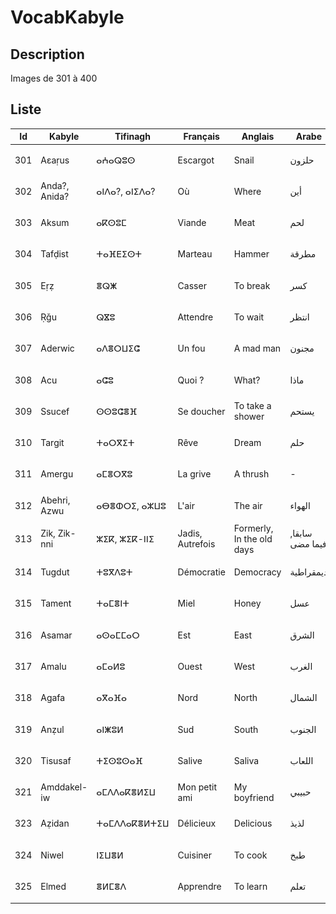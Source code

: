 # VocabKabyle

## Description

Images de 301 à 400

## Liste

| Id  | Kabyle        | Tifinagh      | Français         | Anglais                   | Arabe           | Image               |
| --- | ------------- | ------------- | ---------------- | ------------------------- | --------------- | ------------------- |
| 301 | Aεaṛus        | ⴰⵄⴰⵕⵓⵙ        | Escargot         | Snail                     | حلزون           | ![Image301][img301] |
| 302 | Anda?, Anida? | ⴰⵏⴷⴰ?, ⴰⵏⵉⴷⴰ? | Où               | Where                     | أين             | ![Image302][img302] |
| 303 | Aksum         | ⴰⴽⵙⵓⵎ         | Viande           | Meat                      | لحم             | ![Image303][img303] |
| 304 | Tafḍist       | ⵜⴰⴼⴹⵉⵙⵜ       | Marteau          | Hammer                    | مطرقة           | ![Image304][img304] |
| 305 | Eṛẓ           | ⴻⵕⵥ           | Casser           | To break                  | كسر             | ![Image305][img305] |
| 306 | Ṛǧu           | ⵕⴵⵓ           | Attendre         | To wait                   | انتظر           | ![Image306][img306] |
| 307 | Aderwic       | ⴰⴷⴻⵔⵡⵉⵛ       | Un fou           | A mad man                 | مجنون           | ![Image307][img307] |
| 308 | Acu           | ⴰⵛⵓ           | Quoi ?           | What?                     | ماذا            | ![Image308][img308] |
| 309 | Ssucef        | ⵙⵙⵓⵛⴻⴼ        | Se doucher       | To take a shower          | يستحم           | ![Image309][img309] |
| 310 | Targit        | ⵜⴰⵔⴳⵉⵜ        | Rêve             | Dream                     | حلم             | ![Image310][img310] |
| 311 | Amergu        | ⴰⵎⴻⵔⴳⵓ        | La grive         | A thrush                  | -               | ![Image311][img311] |
| 312 | Abehri, Azwu  | ⴰⴱⴻⵀⵔⵉ, ⴰⵣⵡⵓ  | L'air            | The air                   | الهواء          | ![Image312][img312] |
| 313 | Zik, Zik-nni  | ⵣⵉⴽ, ⵣⵉⴽ-ⵏⵏⵉ  | Jadis, Autrefois | Formerly, In the old days | سابقا, فيما مضى | ![Image313][img313] |
| 314 | Tugdut        | ⵜⵓⴳⴷⵓⵜ        | Démocratie       | Democracy                 | ديمقراطية       | ![Image314][img314] |
| 315 | Tament        | ⵜⴰⵎⴻⵏⵜ        | Miel             | Honey                     | عسل             | ![Image315][img315] |
| 316 | Asamar        | ⴰⵙⴰⵎⵎⴰⵔ       | Est              | East                      | الشرق           | ![Image316][img316] |
| 317 | Amalu         | ⴰⵎⴰⵍⵓ         | Ouest            | West                      | الغرب           | ![Image317][img317] |
| 318 | Agafa         | ⴰⴳⴰⴼⴰ         | Nord             | North                     | الشمال          | ![Image318][img318] |
| 319 | Anẓul         | ⴰⵏⵥⵓⵍ         | Sud              | South                     | الجنوب          | ![Image319][img319] |
| 320 | Tisusaf       | ⵜⵉⵙⵓⵙⴰⴼ       | Salive           | Saliva                    | اللعاب          | ![Image320][img320] |
| 321 | Amddakel-iw   | ⴰⵎⴷⴷⴰⴽⴻⵍⵉⵡ    | Mon petit ami    | My boyfriend              | حبيبي           | ![Image321][img321] |
| 323 | Aẓidan        | ⵜⴰⵎⴷⴷⴰⴽⴻⵍⵜⵉⵡ  | Délicieux        | Delicious                 | لذيذ            | ![Image323][img323] |
| 324 | Niwel         | ⵏⵉⵡⴻⵍ         | Cuisiner         | To cook                   | طبخ             | ![Image324][img324] |
| 325 | Elmed         | ⴻⵍⵎⴻⴷ         | Apprendre        | To learn                  | تعلم            | ![Image325][img325] |

[img301]: https://raw.githubusercontent.com/VocabKabyle/VocabKabyle/master/Type_1/images/301.png
[img302]: https://raw.githubusercontent.com/VocabKabyle/VocabKabyle/master/Type_1/images/302.png
[img303]: https://raw.githubusercontent.com/VocabKabyle/VocabKabyle/master/Type_1/images/303.png
[img304]: https://raw.githubusercontent.com/VocabKabyle/VocabKabyle/master/Type_1/images/304.png
[img305]: https://raw.githubusercontent.com/VocabKabyle/VocabKabyle/master/Type_1/images/305.png
[img306]: https://raw.githubusercontent.com/VocabKabyle/VocabKabyle/master/Type_1/images/306.png
[img307]: https://raw.githubusercontent.com/VocabKabyle/VocabKabyle/master/Type_1/images/307.png
[img308]: https://raw.githubusercontent.com/VocabKabyle/VocabKabyle/master/Type_1/images/308.png
[img309]: https://raw.githubusercontent.com/VocabKabyle/VocabKabyle/master/Type_1/images/309.png
[img310]: https://raw.githubusercontent.com/VocabKabyle/VocabKabyle/master/Type_1/images/310.png
[img311]: https://raw.githubusercontent.com/VocabKabyle/VocabKabyle/master/Type_1/images/311.png
[img312]: https://raw.githubusercontent.com/VocabKabyle/VocabKabyle/master/Type_1/images/312.png
[img313]: https://raw.githubusercontent.com/VocabKabyle/VocabKabyle/master/Type_1/images/313.png
[img314]: https://raw.githubusercontent.com/VocabKabyle/VocabKabyle/master/Type_1/images/314.png
[img315]: https://raw.githubusercontent.com/VocabKabyle/VocabKabyle/master/Type_1/images/315.png
[img316]: https://raw.githubusercontent.com/VocabKabyle/VocabKabyle/master/Type_1/images/316.png
[img317]: https://raw.githubusercontent.com/VocabKabyle/VocabKabyle/master/Type_1/images/317.png
[img318]: https://raw.githubusercontent.com/VocabKabyle/VocabKabyle/master/Type_1/images/318.png
[img319]: https://raw.githubusercontent.com/VocabKabyle/VocabKabyle/master/Type_1/images/319.png
[img320]: https://raw.githubusercontent.com/VocabKabyle/VocabKabyle/master/Type_1/images/320.png
[img321]: https://raw.githubusercontent.com/VocabKabyle/VocabKabyle/master/Type_1/images/321.png
[img322]: https://raw.githubusercontent.com/VocabKabyle/VocabKabyle/master/Type_1/images/322.png
[img323]: https://raw.githubusercontent.com/VocabKabyle/VocabKabyle/master/Type_1/images/323.png
[img324]: https://raw.githubusercontent.com/VocabKabyle/VocabKabyle/master/Type_1/images/324.png
[img325]: https://raw.githubusercontent.com/VocabKabyle/VocabKabyle/master/Type_1/images/325.png
